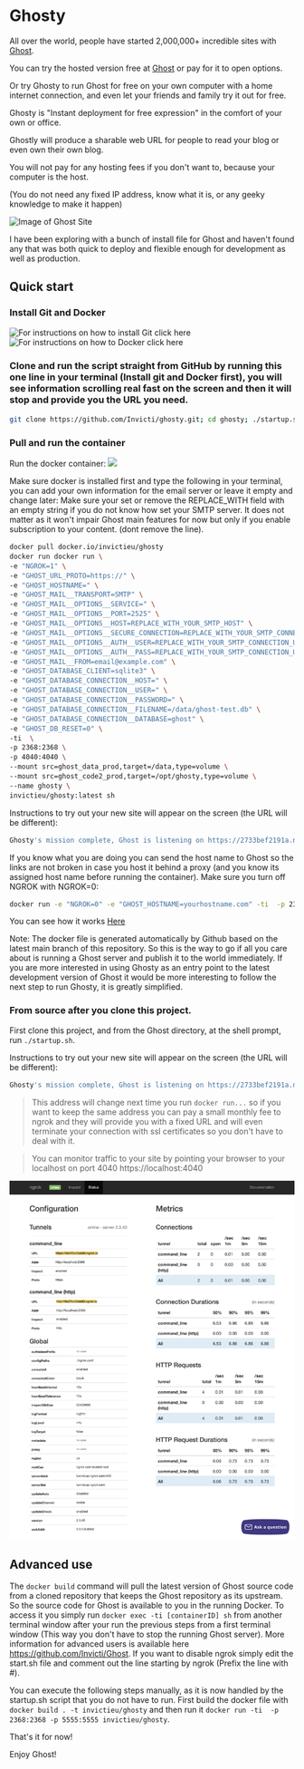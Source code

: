 # Ghosty


All over the world, people have started 2,000,000+ incredible sites with [Ghost](https://ghost.org).

You can try the hosted version free at [Ghost](https://ghost.org) or pay for it to open options.

Or try Ghosty to run Ghost for free on your own computer with a home internet connection, and even let your friends and family try it out for free.

Ghosty is "Instant deployment for free expression" in the comfort of your own or office. 

Ghostly will produce a sharable web URL for people to read your blog or even own their own blog. 

You will not pay for any hosting fees if you don't want to, because your computer is the host. 

(You do not need any fixed IP address, know what it is, or any geeky knowledge to make it happen)

![Image of Ghost Site](https://user-images.githubusercontent.com/120485/66918181-f88fdc80-f048-11e9-8135-d9c0e7b35ebc.png)
	

I have been exploring with a bunch of  install file for Ghost and haven't found any that was both quick to deploy and flexible enough for development as well as production.


## Quick start
### Install Git and Docker
![For instructions on how to install Git click here](https://gist.github.com/derhuerst/1b15ff4652a867391f03)
![For instructions on how to Docker click here](https://docs.docker.com/get-docker/)

### Clone and run the script straight from GitHub by running this one line in your terminal (Install git and Docker first), you will see information scrolling real fast on the screen and then it will stop and provide you the URL you need.
```bash
git clone https://github.com/Invicti/ghosty.git; cd ghosty; ./startup.sh
```
### Pull and run the container
Run the docker container:
<a href="https://asciinema.org/a/l38Z6W4diHGNfGqpCKrPKT4av" target="_blank"><img src="https://asciinema.org/a/l38Z6W4diHGNfGqpCKrPKT4av.svg" /></a>

Make sure docker is installed first and type the following in your terminal, you can add your own information for the email server or leave it empty and change later:
Make sure your set or remove the REPLACE_WITH field with an empty string if you do not know how set your SMTP server. It does not matter as it won't impair Ghost main features for now but only if you enable subscription to your content. (dont remove the line).

```bash
docker pull docker.io/invictieu/ghosty
docker run docker run \
-e "NGROK=1" \
-e "GHOST_URL_PROTO=https://" \
-e "GHOST_HOSTNAME=" \
-e "GHOST_MAIL__TRANSPORT=SMTP" \
-e "GHOST_MAIL__OPTIONS__SERVICE=" \
-e "GHOST_MAIL__OPTIONS__PORT=2525" \
-e "GHOST_MAIL__OPTIONS__HOST=REPLACE_WITH_YOUR_SMTP_HOST" \
-e "GHOST_MAIL__OPTIONS__SECURE_CONNECTION=REPLACE_WITH_YOUR_SMTP_CONNECTION_TYPE" \
-e "GHOST_MAIL__OPTIONS__AUTH__USER=REPLACE_WITH_YOUR_SMTP_CONNECTION_USER_NAME" \
-e "GHOST_MAIL__OPTIONS__AUTH__PASS=REPLACE_WITH_YOUR_SMTP_CONNECTION_USER_PASSWORD" \
-e "GHOST_MAIL__FROM=email@example.com" \
-e "GHOST_DATABASE_CLIENT=sqlite3" \
-e "GHOST_DATABASE_CONNECTION__HOST=" \
-e "GHOST_DATABASE_CONNECTION__USER=" \
-e "GHOST_DATABASE_CONNECTION__PASSWORD=" \
-e "GHOST_DATABASE_CONNECTION__FILENAME=/data/ghost-test.db" \
-e "GHOST_DATABASE_CONNECTION__DATABASE=ghost" \
-e "GHOST_DB_RESET=0" \
-ti  \
-p 2368:2368 \
-p 4040:4040 \
--mount src=ghost_data_prod,target=/data,type=volume \
--mount src=ghost_code2_prod,target=/opt/ghosty,type=volume \
--name ghosty \
invictieu/ghosty:latest sh

```
Instructions to try out your new site will appear on the screen (the URL will be different):
```bash
Ghosty's mission complete, Ghost is listening on https://2733bef2191a.ngrok.io. Control C to exit.
```
If you know what you are doing you can send the host name to Ghost so the links are not broken in case you host it behind a proxy (and you know its assigned host name before running the container). Make sure you turn off NGROK with NGROK=0:
```bash
docker run -e "NGROK=0" -e "GHOST_HOSTNAME=yourhostname.com" -ti  -p 2368:2368 -p 5555:5555 invictieu/ghosty sh
```

You can see how it works [Here](https://asciinema.org/a/l38Z6W4diHGNfGqpCKrPKT4av)


Note: The docker file is generated automatically by Github based on the latest main branch of this repository. So this is the way to go if all you care about is running a Ghost server and publish it to the world immediately.
If you are more interested in using Ghosty as an entry point to the latest development version of Ghost it would be more interesting to follow the next step to run Ghosty, it is greatly simplified.


### From source after you clone this project.

First clone this project, and from the Ghost directory, at the shell prompt, run `./startup.sh`.

Instructions to try out your new site will appear on the screen (the URL will be different):
```bash
Ghosty's mission complete, Ghost is listening on https://2733bef2191a.ngrok.io. Control C to exit.
```

> This address will change next time you run `docker run...` so if you want to keep the same address you can pay a small monthly fee to ngrok and they will provide you with a fixed URL and will even terminate your connection with ssl certificates so you don't have to deal with it.

> You can monitor traffic to your site by pointing your browser to your localhost on port 4040  https://localhost:4040

![Image of Ghost Site](https://raw.githubusercontent.com/Invicti/ghosty/main/ngrokStatus.png)

## Advanced use
The `docker build` command will pull the latest version of Ghost source code from a cloned repository that keeps the Ghost repository as its upstream. So the source code for Ghost is available to you in the running Docker. To access it you simply run `docker exec -ti [containerID] sh` from another terminal window after your run the previous steps from a first terminal window (This way you don't have to stop the running Ghost server). More information for advanced users is available here https://github.com/Invicti/Ghost.
If you want to disable ngrok simply edit the start.sh file and comment out the line starting by ngrok (Prefix the line with #).

You can execute the following steps manually, as it is now handled by the startup.sh script that you do not have to run. First build the docker file with `docker build . -t invictieu/ghosty` and then run it `docker run -ti  -p 2368:2368 -p 5555:5555 invictieu/ghosty`.


That's it for now!

Enjoy Ghost!
